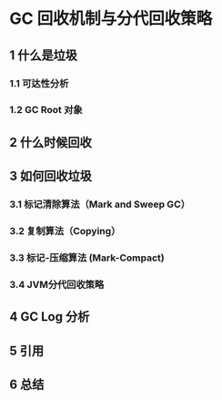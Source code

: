 # GC 回收机制与分代回收策略

## 1 什么是垃圾

### 1.1 可达性分析

### 1.2 GC Root 对象

## 2 什么时候回收

## 3 如何回收垃圾

### 3.1 标记清除算法（Mark and Sweep GC）

### 3.2 复制算法（Copying）

### 3.3 标记-压缩算法 (Mark-Compact)

### 3.4 JVM分代回收策略

## 4 GC Log 分析

## 5 引用

## 6 总结
